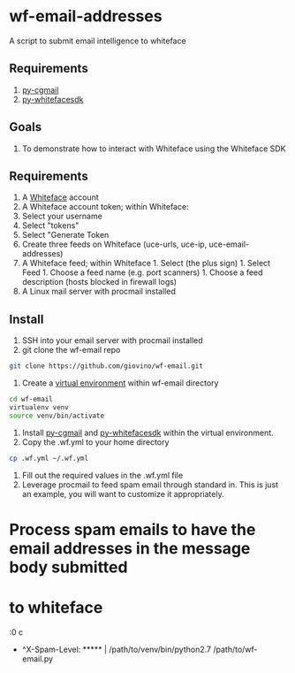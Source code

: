 # wf-email-addresses
A script to submit email intelligence to whiteface

## Requirements

1. [py-cgmail](https://github.com/csirtgadgets/py-cgmail)
1. [py-whitefacesdk](https://github.com/csirtgadgets/py-whitefacesdk)

## Goals

1. To demonstrate how to interact with Whiteface using the Whiteface SDK

## Requirements

1. A [Whiteface](https://whiteface.csirtgadgets.com) account
1. A Whiteface account token; within Whiteface:
  1. Select your username
  1. Select "tokens"
  1. Select "Generate Token
1. Create three feeds on Whiteface (uce-urls, uce-ip, uce-email-addresses)
  1. A Whiteface feed; within Whiteface
    1. Select (the plus sign)
    1. Select Feed
    1. Choose a feed name (e.g. port scanners)
    1. Choose a feed description (hosts blocked in firewall logs)
1. A Linux mail server with procmail installed

## Install

1. SSH into your email server with procmail installed
1. git clone the wf-email repo

  ```bash
  git clone https://github.com/giovino/wf-email.git
  ```
1. Create a [virtual environment](http://docs.python-guide.org/en/latest/dev/virtualenvs/#basic-usage) within wf-email directory

  ```bash
 cd wf-email
 virtualenv venv
 source venv/bin/activate
  ```
1. Install [py-cgmail](https://github.com/csirtgadgets/py-cgmail) and [py-whitefacesdk](https://github.com/csirtgadgets/py-whitefacesdk)
within the virtual environment.
1. Copy the .wf.yml to your home directory

  ```bash
  cp .wf.yml ~/.wf.yml
  ```
1. Fill out the required values in the .wf.yml file
1. Leverage procmail to feed spam email through standard in. This is just an example, you will want to customize
it appropriately.

# Process spam emails to have the email addresses in the message body submitted
# to whiteface
:0 c
* ^X-Spam-Level: \*\*\*\*\*
| /path/to/venv/bin/python2.7 /path/to/wf-email.py
 ```
